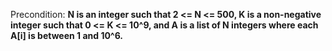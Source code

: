 Precondition: **N is an integer such that 2 <= N <= 500, K is a non-negative integer such that 0 <= K <= 10^9, and A is a list of N integers where each A[i] is between 1 and 10^6.**